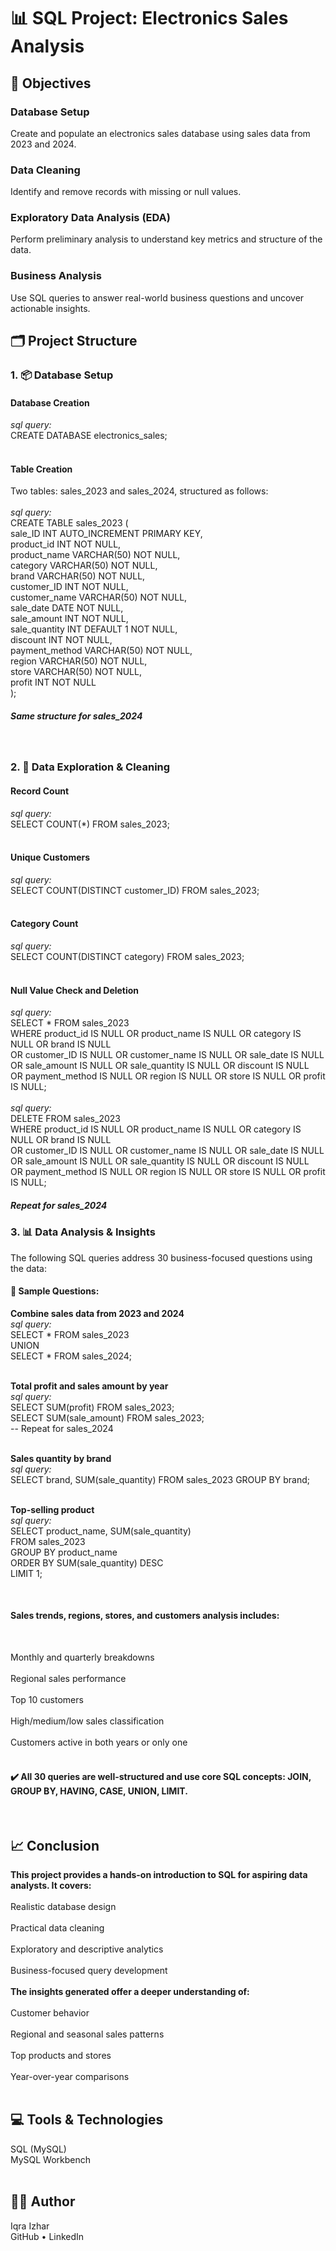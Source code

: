<h1>📊 SQL Project: Electronics Sales Analysis</h1>

<h2>📝 Objectives</h2>

<h3>Database Setup</h3>
Create and populate an electronics sales database using sales data from 2023 and 2024.

<h3>Data Cleaning</h3>
Identify and remove records with missing or null values.

<h3>Exploratory Data Analysis (EDA)</h3>
Perform preliminary analysis to understand key metrics and structure of the data.

<h3>Business Analysis</h3>
Use SQL queries to answer real-world business questions and uncover actionable insights.

<h2>🗂️ Project Structure</h2>

<h3>1. 📦 Database Setup</h3>

<h4>Database Creation</h4>
<i>sql query:</i><br>
CREATE DATABASE electronics_sales;<br>
<br>

<h4>Table Creation</h4>
Two tables: sales_2023 and sales_2024, structured as follows:
<br>
<br>
<i>sql query:</i><br>
CREATE TABLE sales_2023 (<br>
  sale_ID INT AUTO_INCREMENT PRIMARY KEY,<br>
  product_id INT NOT NULL,<br>
  product_name VARCHAR(50) NOT NULL,<br>
  category VARCHAR(50) NOT NULL,<br>
  brand VARCHAR(50) NOT NULL,<br>
  customer_ID INT NOT NULL,<br>
  customer_name VARCHAR(50) NOT NULL,<br>
  sale_date DATE NOT NULL,<br>
  sale_amount INT NOT NULL,<br>
  sale_quantity INT DEFAULT 1 NOT NULL,<br>
  discount INT NOT NULL,<br>
  payment_method VARCHAR(50) NOT NULL,<br>
  region VARCHAR(50) NOT NULL,<br>
  store VARCHAR(50) NOT NULL,<br>
  profit INT NOT NULL<br>
);<br>

<h5>Same structure for sales_2024</h5>
<br>

<h3>2. 🧹 Data Exploration & Cleaning</h3>

<h4>Record Count</h4>
<i>sql query:</i><br>
SELECT COUNT(*) FROM sales_2023;<br>
<br>

<h4>Unique Customers</h4>
<i>sql query:</i><br>
SELECT COUNT(DISTINCT customer_ID) FROM sales_2023;<br>
<br>

<h4>Category Count</h4>
<i>sql query:</i><br>
SELECT COUNT(DISTINCT category) FROM sales_2023;<br>
<br>

<h4>Null Value Check and Deletion</h4>
<i>sql query:</i><br>
SELECT * FROM sales_2023<br>
WHERE product_id IS NULL OR product_name IS NULL OR category IS NULL OR brand IS NULL<br>
  OR customer_ID IS NULL OR customer_name IS NULL OR sale_date IS NULL<br>
  OR sale_amount IS NULL OR sale_quantity IS NULL OR discount IS NULL<br>
  OR payment_method IS NULL OR region IS NULL OR store IS NULL OR profit IS NULL;<br>
  <br>
<i>sql query:</i><br>
DELETE FROM sales_2023<br>
WHERE product_id IS NULL OR product_name IS NULL OR category IS NULL OR brand IS NULL<br>
  OR customer_ID IS NULL OR customer_name IS NULL OR sale_date IS NULL<br>
  OR sale_amount IS NULL OR sale_quantity IS NULL OR discount IS NULL<br>
  OR payment_method IS NULL OR region IS NULL OR store IS NULL OR profit IS NULL;<br>

<h5>Repeat for sales_2024</h5>

<h3>3. 📊 Data Analysis & Insights</h3>
The following SQL queries address 30 business-focused questions using the data:
<br>

<h4>📌 Sample Questions:</h4>

<b>Combine sales data from 2023 and 2024</b>
<br>
<i>sql query:</i><br>
SELECT * FROM sales_2023<br>
UNION<br>
SELECT * FROM sales_2024;<br>
<br>

<b>Total profit and sales amount by year</b><br>
<i>sql query:</i><br>
SELECT SUM(profit) FROM sales_2023;<br>
SELECT SUM(sale_amount) FROM sales_2023;<br>
-- Repeat for sales_2024<br>
<br>

<b>Sales quantity by brand</b><br>
<i>sql query:</i><br>
SELECT brand, SUM(sale_quantity) FROM sales_2023 GROUP BY brand;<br>
<br>

<b>Top-selling product</b>
<br>
<i>sql query:</i><br>
SELECT product_name, SUM(sale_quantity)<br>
FROM sales_2023<br>
GROUP BY product_name<br>
ORDER BY SUM(sale_quantity) DESC<br>
LIMIT 1;<br>

<br>
<h4>Sales trends, regions, stores, and customers analysis includes:</h4>
<br>

Monthly and quarterly breakdowns<br>
<br>
Regional sales performance<br>
<br>
Top 10 customers<br>
<br>
High/medium/low sales classification<br>
<br>
Customers active in both years or only one<br>
<br>

<h4>✔️ All 30 queries are well-structured and use core SQL concepts: JOIN, GROUP BY, HAVING, CASE, UNION, LIMIT.</h4>
<br>

<h2>📈 Conclusion</h2>

<b>This project provides a hands-on introduction to SQL for aspiring data analysts. It covers:</b>
<br>
<br>
Realistic database design<br>
<br>
Practical data cleaning<br>
<br>
Exploratory and descriptive analytics<br>
<br>
Business-focused query development<br>
<br>
<b>The insights generated offer a deeper understanding of:</b><br>
<br>
Customer behavior<br>
<br>
Regional and seasonal sales patterns<br>
<br>
Top products and stores<br>
<br>
Year-over-year comparisons<br>
<br>

<h2>💻 Tools & Technologies</h2>
SQL (MySQL)<br>
MySQL Workbench<br>
<br>

<h2>👨‍💻 Author</h2>
Iqra Izhar<br>
GitHub • LinkedIn
